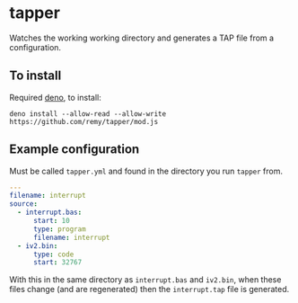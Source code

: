 # tapper

Watches the working working directory and generates a TAP file from a configuration.

## To install

Required [deno](https://deno.land/), to install:

```
deno install --allow-read --allow-write https://github.com/remy/tapper/mod.js
```

## Example configuration

Must be called `tapper.yml` and found in the directory you run `tapper` from.

```yaml
---
filename: interrupt
source:
  - interrupt.bas:
      start: 10
      type: program
      filename: interrupt
  - iv2.bin:
      type: code
      start: 32767
```

With this in the same directory as `interrupt.bas` and `iv2.bin`, when these files change (and are regenerated) then the `interrupt.tap` file is generated.
